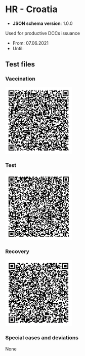 # HR - Croatia

* **JSON schema version**: 1.0.0

Used for productive DCCs issuance
* From: 07.06.2021
* Until:

## Test files

### Vaccination

![VAC](VAC.png)

### Test

![TEST](TEST.png)

### Recovery

![REC](REC.png)

### Special cases and deviations
None
